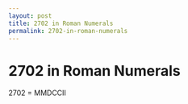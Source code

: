 ```yaml
---
layout: post
title: 2702 in Roman Numerals
permalink: 2702-in-roman-numerals
---
```


# 2702 in Roman Numerals

2702 = MMDCCII
